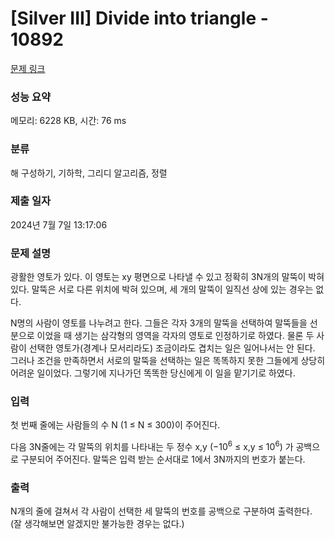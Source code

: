 # [Silver III] Divide into triangle - 10892 

[문제 링크](https://www.acmicpc.net/problem/10892) 

### 성능 요약

메모리: 6228 KB, 시간: 76 ms

### 분류

해 구성하기, 기하학, 그리디 알고리즘, 정렬

### 제출 일자

2024년 7월 7일 13:17:06

### 문제 설명

<p>광활한 영토가 있다. 이 영토는 xy 평면으로 나타낼 수 있고 정확히 3N개의 말뚝이 박혀 있다. 말뚝은 서로 다른 위치에 박혀 있으며, 세 개의 말뚝이 일직선 상에 있는 경우는 없다.</p>

<p>N명의 사람이 영토를 나누려고 한다. 그들은 각자 3개의 말뚝을 선택하여 말뚝들을 선분으로 이었을 때 생기는 삼각형의 영역을 각자의 영토로 인정하기로 하였다. 물론 두 사람이 선택한 영토가(경계나 모서리라도) 조금이라도 겹치는 일은 일어나서는 안 된다. 그러나 조건을 만족하면서 서로의 말뚝을 선택하는 일은 똑똑하지 못한 그들에게 상당히 어려운 일이었다. 그렇기에 지나가던 똑똑한 당신에게 이 일을 맡기기로 하였다.</p>

### 입력 

 <p>첫 번째 줄에는 사람들의 수 N (1 ≤ N ≤ 300)이 주어진다.</p>

<p>다음 3N줄에는 각 말뚝의 위치를 나타내는 두 정수 x,y (−10<sup>6</sup> ≤ x,y ≤ 10<sup>6</sup>) 가 공백으로 구분되어 주어진다. 말뚝은 입력 받는 순서대로 1에서 3N까지의 번호가 붙는다.</p>

### 출력 

 <p>N개의 줄에 걸쳐서 각 사람이 선택한 세 말뚝의 번호를 공백으로 구분하여 출력한다. (잘 생각해보면 알겠지만 불가능한 경우는 없다.)</p>

